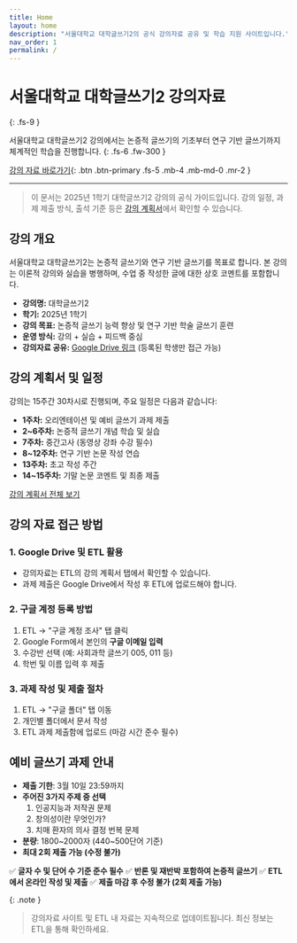 ```yaml
---
title: Home
layout: home
description: "서울대학교 대학글쓰기2의 공식 강의자료 공유 및 학습 지원 사이트입니다."
nav_order: 1
permalink: /
---
```


# 서울대학교 대학글쓰기2 강의자료
{: .fs-9 }

서울대학교 대학글쓰기2 강의에서는 논증적 글쓰기의 기초부터 연구 기반 글쓰기까지 체계적인 학습을 진행합니다.
{: .fs-6 .fw-300 }

[강의 자료 바로가기](#강의-자료-접근-방법){: .btn .btn-primary .fs-5 .mb-4 .mb-md-0 .mr-2 }

---

> 이 문서는 2025년 1학기 대학글쓰기2 강의의 공식 가이드입니다. 강의 일정, 과제 제출 방식, 출석 기준 등은 [강의 계획서](#강의-계획서)에서 확인할 수 있습니다.

## 강의 개요

서울대학교 대학글쓰기2는 논증적 글쓰기와 연구 기반 글쓰기를 목표로 합니다. 본 강의는 이론적 강의와 실습을 병행하며, 수업 중 작성한 글에 대한 상호 코멘트를 포함합니다.

- **강의명:** 대학글쓰기2
- **학기:** 2025년 1학기
- **강의 목표:** 논증적 글쓰기 능력 향상 및 연구 기반 학술 글쓰기 훈련
- **운영 방식:** 강의 + 실습 + 피드백 중심
- **강의자료 공유:** [Google Drive 링크](#) (등록된 학생만 접근 가능)

## 강의 계획서 및 일정

강의는 15주간 30차시로 진행되며, 주요 일정은 다음과 같습니다:

- **1주차:** 오리엔테이션 및 예비 글쓰기 과제 제출
- **2~6주차:** 논증적 글쓰기 개념 학습 및 실습
- **7주차:** 중간고사 (동영상 강좌 수강 필수)
- **8~12주차:** 연구 기반 논문 작성 연습
- **13주차:** 초고 작성 주간
- **14~15주차:** 기말 논문 코멘트 및 최종 제출

[강의 계획서 전체 보기](#)

## 강의 자료 접근 방법

### 1. Google Drive 및 ETL 활용
- 강의자료는 ETL의 강의 계획서 탭에서 확인할 수 있습니다.
- 과제 제출은 Google Drive에서 작성 후 ETL에 업로드해야 합니다.

### 2. 구글 계정 등록 방법
1. ETL → "구글 계정 조사" 탭 클릭
2. Google Form에서 본인의 **구글 이메일 입력**
3. 수강반 선택 (예: 사회과학 글쓰기 005, 011 등)
4. 학번 및 이름 입력 후 제출

### 3. 과제 작성 및 제출 절차
1. ETL → "구글 폴더" 탭 이동
2. 개인별 폴더에서 문서 작성
3. ETL 과제 제출함에 업로드 (마감 시간 준수 필수)

## 예비 글쓰기 과제 안내

- **제출 기한**: 3월 10일 23:59까지
- **주어진 3가지 주제 중 선택**
  1. 인공지능과 저작권 문제
  2. 창의성이란 무엇인가?
  3. 치매 환자의 의사 결정 번복 문제
- **분량**: 1800~2000자 (440~500단어 기준)
- **최대 2회 제출 가능 (수정 불가)**

✅ **글자 수 및 단어 수 기준 준수 필수**
✅ **반론 및 재반박 포함하여 논증적 글쓰기**
✅ **ETL에서 온라인 작성 및 제출**
✅ **제출 마감 후 수정 불가 (2회 제출 가능)**

{: .note }
> 강의자료 사이트 및 ETL 내 자료는 지속적으로 업데이트됩니다. 최신 정보는 ETL을 통해 확인하세요.
